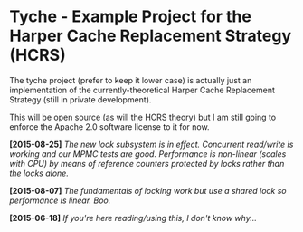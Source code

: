 Tyche - Example Project for the Harper Cache Replacement Strategy (HCRS)
=====

The tyche project (prefer to keep it lower case) is actually just an implementation of the currently-theoretical Harper Cache Replacement Strategy (still in private development).

This will be open source (as will the HCRS theory) but I am still going to enforce the Apache 2.0 software license to it for now.

**[2015-08-25]**
*The new lock subsystem is in effect.  Concurrent read/write is working and our MPMC tests are good.  Performance is non-linear (scales with CPU) by means of reference counters protected by locks rather than the locks alone.*

**[2015-08-07]**
*The fundamentals of locking work but use a shared lock so performance is linear.  Boo.*

**[2015-06-18]**
*If you're here reading/using this, I don't know why...*
